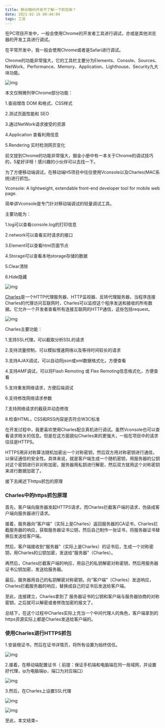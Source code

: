 ```yaml
---
title: 移动端H5开发不了解一下抓包嘛？
date: 2021-02-16 00:44:04
tags: 工具
---
```


在PC项目开发中，一般会使用Chrome的开发者工具进行调试，亦或是其他浏览器的开发工具进行调试。

在平常开发中，我一般会使用Chrome或者是Safari进行调试。

Chrome的功能非常强大，它的工具栏主要分为Elements、Console、Sources、NetWork、Performance、Memory、Application、Lighthouse、Security九大块功能。

![img](https://p9-juejin.byteimg.com/tos-cn-i-k3u1fbpfcp/9b6d658310bf488f8ecb8e1f260050bb~tplv-k3u1fbpfcp-watermark.image)

本文仅稍微列举Chrome部分功能：

1.查阅增改 DOM 和格式、CSS样式

2.测试页面性能和 SEO

3.通过NetWork请求接受的资源

4.Application 查看利用信息

5.Rendering 实时检测网页变化

前文提到Chrome的功能非常强大，掘金小册中有一本关于Chrome的调试技巧的，5星好评呀！感兴趣的小伙伴可以去找一下。

为了方便移动端调试，在移动端H5项目中往往使用Vconsole以及Charles(MAC系统)进行抓包。

Vconsole: A lightweight, extendable front-end developer tool for mobile web page.

简单讲Vconsole是专门针对移动端调试的轻量调试工具。

主要功能为：

1.log可以查看console.log的打印信息 

2.network可以查看实时请求的接口 

3.Element可以查看html页面节点 

4.Storage可以查看本地storage存储的数据

5.Clear清除

6.Hide隐藏

![img](https://p6-juejin.byteimg.com/tos-cn-i-k3u1fbpfcp/44bcf8bd685544aabead4a6d29a601da~tplv-k3u1fbpfcp-watermark.image)

[Charles](https://baike.baidu.com/item/Charles/7841179?fr=aladdin)是一个HTTP代理服务器、HTTP监视器、反转代理服务器，当程序连接Charles的代理访问互联网时，Charles可以监控这个程序发送和接收的所有数据。它允许一个开发者查看所有连接互联网的HTTP通信，这些包括request。

![img](https://p3-juejin.byteimg.com/tos-cn-i-k3u1fbpfcp/2997e018c8154658a3fcc5d29e4fc017~tplv-k3u1fbpfcp-watermark.image)

Charles主要功能：

1.支持SSL代理，可以截取分析SSL的请求

2.支持流量控制，可以模拟慢速网络以及等待时间较长的请求

3.支持AJAX调试，可以自动将json或xml数据格式化，方便查看

4.支持AMF调试，可以将Flash Remoting 或 Flex Remoting信息格式化，方便查看

5.支持重发网络请求，方便后端调试

6.支持修改网络请求参数

7.支持网络请求的截获并动态修改

8.检查HTML，CSS和RSS内容是否符合W3C标准



在开发过程中，我更喜欢使用Charles配合真机进行调试。虽然Vconsole也可以查看请求相关的信息。但是在这方面貌似Charles来的更强大，一般在项目中的请求往往是HTTPS。

HTTPS用非对称算法随机加密出一个对称密钥，然后双方用对称密钥进行通信，以保证通信的安全性。具体来说，就是客户端生成一个随机密钥，用服务器的公钥对这个密钥进行非对称加密，服务器用私钥进行解密，然后双方就用这个对称密钥来进行数据加密了。

接下去阐述下https抓包的原理

### Charles中的https抓包原理

首先，客户端向服务器发起HTTPS请求，而Charles拦截客户端的请求，伪装成客户端向服务器进行请求。

接着，服务器向“客户端”（实际上是Charles）返回服务器的CA证书，Charles拦截服务器的响应，获取服务器证书公钥，然后自己制作一张证书，将服务器证书替换后发送给客户端。

然后，客户端接收到“服务器”（实际上是Charles）的证书后，生成一个对称密钥，用Charles的公钥加密，发送给“服务器”（Charles）。

再然后，Charles拦截客户端的响应，用自己的私钥解密对称密钥，然后用服务器证书公钥加密，发送给服务器。

最后，服务器用自己的私钥解密对称密钥，向“客户端”（Charles）发送响应，Charles拦截服务器的响应，替换成自己的证书后发送给客户端。

至此，连接建立，Charles拿到了 服务器证书的公钥和客户端与服务器协商的对称密钥，之后就可以解密或者修改加密的报文了。

总结下，在这个过程中Charles实际上充当一个中间代理人的角色，客户端拿到的https资源实际上都是Charles发送给客户端的。

### 使用Charles进行HTTPS抓包

1.安装根证书，然后在证书详情页，将所有设置为始终信任。

![img](https://p9-juejin.byteimg.com/tos-cn-i-k3u1fbpfcp/0290abf97db94430ab8966aa3cb1a697~tplv-k3u1fbpfcp-watermark.image)

2.接着，在移动端配置证书（ 前提：保证手机端和电脑端在同一局域网，并设置好代理，ip为电脑端ip，端口为对应端口）

![img](https://p9-juejin.byteimg.com/tos-cn-i-k3u1fbpfcp/dbbcbdb5c5744710acad5dfbb69cc7f2~tplv-k3u1fbpfcp-watermark.image)

3.然后，在Charles上设置SSL代理

![img](https://p9-juejin.byteimg.com/tos-cn-i-k3u1fbpfcp/e8b3ad3af5814d0d8c8637bb4ec1346c~tplv-k3u1fbpfcp-watermark.image)

![img](https://p9-juejin.byteimg.com/tos-cn-i-k3u1fbpfcp/fe41370f023f4541ae8f535b1d7d2714~tplv-k3u1fbpfcp-watermark.image)

至此，本文结束~

